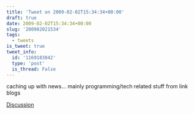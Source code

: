 ```yaml
---
title: 'Tweet on 2009-02-02T15:34:34+00:00'
draft: true
date: 2009-02-02T15:34:34+00:00
slug: '200902021534'
tags:
  - tweets
is_tweet: true
tweet_info:
  id: '1169183842'
  type: 'post'
  is_thread: False
---
```




caching up with news... mainly programming/tech related stuff from link blogs

[Discussion](https://x.com/sytelus/status/1169183842)
